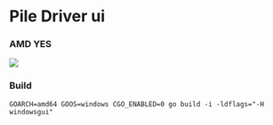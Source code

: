 # Pile Driver ui
### AMD YES
![](./img/dzj.jpg)

### Build
`GOARCH=amd64 GOOS=windows CGO_ENABLED=0 go build -i -ldflags="-H windowsgui"`